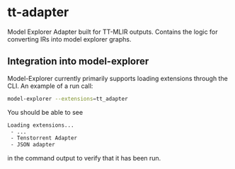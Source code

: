 # tt-adapter
Model Explorer Adapter built for TT-MLIR outputs. Contains the logic for converting IRs into model explorer graphs.

## Integration into model-explorer
Model-Explorer currently primarily supports loading extensions through the CLI. An example of a run call:

```sh
model-explorer --extensions=tt_adapter
```

You should be able to see

```sh
Loading extensions...
 - ...
 - Tenstorrent Adapter
 - JSON adapter
```

in the command output to verify that it has been run.
